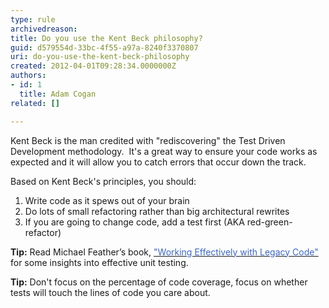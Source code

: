 ```yaml
---
type: rule
archivedreason: 
title: Do you use the Kent Beck philosophy?
guid: d579554d-33bc-4f55-a97a-8240f3370807
uri: do-you-use-the-kent-beck-philosophy
created: 2012-04-01T09:28:34.0000000Z
authors:
- id: 1
  title: Adam Cogan
related: []

---
```


Kent Beck is the man credited with "rediscovering" the Test Driven Development methodology.  It's a great way to ensure your code works as expected and it will allow you to catch errors that occur down the track.

<!--endintro-->

Based on Kent Beck's principles, you should:

1. Write code as it spews out of your brain
2. Do lots of small refactoring rather than big architectural rewrites
3. If you are going to change code, add a test first (AKA red-green-refactor)


**Tip:** Read Michael Feather’s book, [<font color="#3a66cc">&quot;Working Effectively with Legacy Code&quot;</font>](http&#58;//www.amazon.com/Working-Effectively-Legacy-Michael-Feathers/dp/0131177052) for some insights into effective unit testing.

**Tip:** Don't focus on the percentage of code coverage, focus on whether tests will touch the lines of code you care about.
